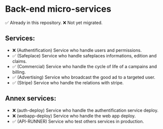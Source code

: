 # Back-end micro-services

✅ Already in this repository.
❌ Not yet migrated.

## Services:

-  ❌ (Authentification) Service who handle users and permissions.
-  ✅ (Safeplace) Service who handle safeplaces informations, edition and claims.
-  ✅ (Commercial) Service who handle the cycle of life of a campains and billing.
-  ✅ (Advertising) Service who broadcast the good ad to a targeted user.
-  ✅ (Stripe) Service who handle the relations with stripe.


## Annex services:

-  ❌ (auth-deploy) Service who handle the authentification service deploy.
-  ❌ (webapp-deploy) Service who handle the web app deploy.
-  ✅ (API-RUNNER) Service who test others services in production.
